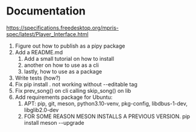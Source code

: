 # Documentation
https://specifications.freedesktop.org/mpris-spec/latest/Player_Interface.html

1. Figure out how to publish as a pipy package
2. Add a README.md
   1. Add a small tutorial on how to install
   2. another on how to use as a cli
   3. lastly, how to use as a package
3. Write tests (how?)
4. Fix pip install . not working without --editable tag
5. Fix prev_song() on cli calling skip_song() on lib
6. Add requirements package for Ubuntu: 
   1. APT: pip, git, meson, python3.10-venv, pkg-config, libdbus-1-dev, libglib2.0-dev
   2. FOR SOME REASON MESON INSTALLS A PREVIOUS VERSION. pip install meson --upgrade
